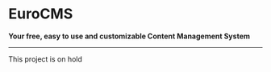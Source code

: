 # EuroCMS

**Your free, easy to use and customizable Content Management System**

---

This project is on hold
